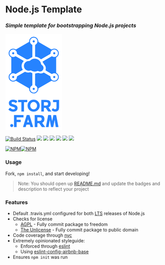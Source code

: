 # Node.js Template
### _Simple template for bootstrapping Node.js projects_

![logo](./.github/logo.png)

[![Build Status](https://travis-ci.org/retrohacker/node-template.png?branch=master)](https://travis-ci.org/retrohacker/node-template)
![](https://img.shields.io/github/issues/retrohacker/node-template.svg)
![](https://img.shields.io/npm/dm/node-template.svg)
![](https://img.shields.io/npm/dt/node-template.svg)
![](https://img.shields.io/npm/v/node-template.svg)
![](https://img.shields.io/npm/l/node-template.svg)
![](https://img.shields.io/twitter/url/https/github.com/retrohacker/node-template.svg?style=social)

[![NPM](https://nodei.co/npm/node-template.png?downloads=true&downloadRank=true&stars=true)](https://nodei.co/npm/node-template/)[![NPM](https://nodei.co/npm-dl/node-template.png?months=9&height=3)](https://nodei.co/npm/node-template/)

### Usage

Fork, `npm install`, and start developing!

> Note: You should open up [README.md](./README.md) and update the badges and description to reflect your project

### Features

* Default .travis.yml configured for both [LTS](https://github.com/nodejs/LTS) releases of Node.js
* Checks for license
  * [AGPL](https://choosealicense.com/licenses/agpl-3.0/) - Fully commit package to freedom
  * [The Unlicense](https://choosealicense.com/licenses/unlicense/) - Fully commit package to public domain
* Code coverage through [nyc](https://www.npmjs.com/package/nyc)
* Extremely opinionated styleguide:
  * Enforced through [eslint](http://eslint.org)
  * Using [eslint-config-airbnb-base](http://www.npmjs.com/package/eslint-config-airbnb-base)
* Ensures `npm init` was run
